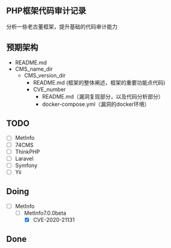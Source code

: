 ## PHP框架代码审计记录
分析一些老古董框架，提升基础的代码审计能力

## 预期架构
* README.md
* CMS_name_dir
  * CMS_version_dir
    * README.md (框架的整体阐述，框架的重要功能点代码)
    * CVE_number
      * README.md（漏洞复现部分，以及代码分析部分）
      * docker-compose.yml（漏洞的docker环境）

## TODO
- [ ] MetInfo
- [ ] 74CMS
- [ ] ThinkPHP
- [ ] Laravel
- [ ] Symfony
- [ ] Yii

## Doing
- [ ] MetInfo
  - [ ] MetInfo7.0.0beta
    - [x] CVE-2020-21131
    
## Done

